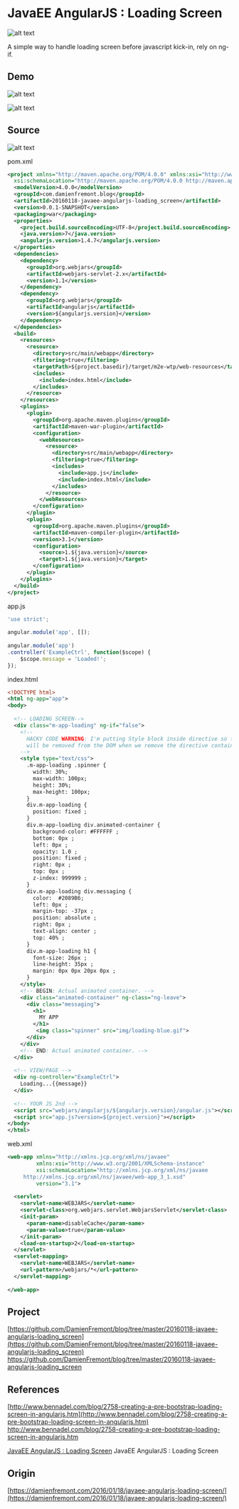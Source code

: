 JavaEE AngularJS : Loading Screen
======
 
![alt text](screenshots/160523003720627.png)
 
A simple way to handle loading screen before javascript kick-in, rely on ng-if.
 
## Demo
 
![alt text](screenshots/160523003720708.png)
 

 
![alt text](screenshots/160523003720751.png)
 

 
## Source
 
![alt text](screenshots/160523003720775.png)
 

 
 
 
pom.xml
 
```xml
<project xmlns="http://maven.apache.org/POM/4.0.0" xmlns:xsi="http://www.w3.org/2001/XMLSchema-instance"
  xsi:schemaLocation="http://maven.apache.org/POM/4.0.0 http://maven.apache.org/xsd/maven-4.0.0.xsd">
  <modelVersion>4.0.0</modelVersion>
  <groupId>com.damienfremont.blog</groupId>
  <artifactId>20160118-javaee-angularjs-loading_screen</artifactId>
  <version>0.0.1-SNAPSHOT</version> 
  <packaging>war</packaging>
  <properties>
    <project.build.sourceEncoding>UTF-8</project.build.sourceEncoding>
    <java.version>7</java.version>
    <angularjs.version>1.4.7</angularjs.version>
  </properties>
  <dependencies>
    <dependency>
      <groupId>org.webjars</groupId>
      <artifactId>webjars-servlet-2.x</artifactId>
      <version>1.1</version>
    </dependency>
    <dependency>
      <groupId>org.webjars</groupId>
      <artifactId>angularjs</artifactId>
      <version>${angularjs.version}</version>
    </dependency>
  </dependencies>
  <build>
    <resources>
      <resource>
        <directory>src/main/webapp</directory>
        <filtering>true</filtering>
        <targetPath>${project.basedir}/target/m2e-wtp/web-resources</targetPath>
        <includes>
          <include>index.html</include>
        </includes>
      </resource>
    </resources> 
    <plugins>
      <plugin>
        <groupId>org.apache.maven.plugins</groupId>
        <artifactId>maven-war-plugin</artifactId>
        <configuration>
          <webResources>
            <resource>
              <directory>src/main/webapp</directory>
              <filtering>true</filtering>
              <includes>
                <include>app.js</include>
                <include>index.html</include>
              </includes>
            </resource>
          </webResources>
        </configuration>
      </plugin>
      <plugin>
        <groupId>org.apache.maven.plugins</groupId>
        <artifactId>maven-compiler-plugin</artifactId>
        <version>3.1</version>
        <configuration>
          <source>1.${java.version}</source>
          <target>1.${java.version}</target>
        </configuration>
      </plugin>
    </plugins>
  </build>
</project>
```
 
app.js
 
```javascript
'use strict';
 
angular.module('app', []);
 
angular.module('app')
.controller('ExampleCtrl', function($scope) {
    $scope.message = 'Loaded!';
});
```
 
index.html
 
```xml
<!DOCTYPE html>
<html ng-app="app">
<body>
 
  <!-- LOADING SCREEN-->
  <div class="m-app-loading" ng-if="false">
    <!--
      HACKY CODE WARNING: I'm putting Style block inside directive so that it
      will be removed from the DOM when we remove the directive container.
    -->
    <style type="text/css">
      .m-app-loading .spinner {
        width: 30%;
        max-width: 100px;
        height: 30%;
        max-height: 100px;
      }
      div.m-app-loading {
        position: fixed ;
      }
      div.m-app-loading div.animated-container {
        background-color: #FFFFFF ;
        bottom: 0px ;
        left: 0px ;
        opacity: 1.0 ;
        position: fixed ;
        right: 0px ;
        top: 0px ;
        z-index: 999999 ;
      }
      div.m-app-loading div.messaging {
        color:  #2089B6;
        left: 0px ;
        margin-top: -37px ;
        position: absolute ;
        right: 0px ;
        text-align: center ;
        top: 40% ;
      }
      div.m-app-loading h1 {
        font-size: 26px ;
        line-height: 35px ;
        margin: 0px 0px 20px 0px ;
      }
    </style>
    <!-- BEGIN: Actual animated container. -->
    <div class="animated-container" ng-class="ng-leave">
      <div class="messaging">
        <h1>
          MY APP
        </h1>
         <img class="spinner" src="img/loading-blue.gif">
      </div>
    </div>
    <!-- END: Actual animated container. -->
  </div>
 
  <!-- VIEW/PAGE -->
  <div ng-controller="ExampleCtrl">
    Loading...{{message}}
  </div>
 
  <!-- YOUR JS 2nd -->
  <script src="webjars/angularjs/${angularjs.version}/angular.js"></script>
  <script src="app.js?version=${project.version}"></script>
</body>
</html>
```
 
web.xml
 
```xml
<web-app xmlns="http://xmlns.jcp.org/xml/ns/javaee"
         xmlns:xsi="http://www.w3.org/2001/XMLSchema-instance"
         xsi:schemaLocation="http://xmlns.jcp.org/xml/ns/javaee
     http://xmlns.jcp.org/xml/ns/javaee/web-app_3_1.xsd"
         version="3.1">
   
  <servlet>
    <servlet-name>WEBJARS</servlet-name>
    <servlet-class>org.webjars.servlet.WebjarsServlet</servlet-class>
    <init-param>
      <param-name>disableCache</param-name>
      <param-value>true</param-value>
    </init-param>
    <load-on-startup>2</load-on-startup>
  </servlet>
  <servlet-mapping>
    <servlet-name>WEBJARS</servlet-name>
    <url-pattern>/webjars/*</url-pattern>
  </servlet-mapping>
 
</web-app>
```
 
## Project
 
[https://github.com/DamienFremont/blog/tree/master/20160118-javaee-angularjs-loading_screen](https://github.com/DamienFremont/blog/tree/master/20160118-javaee-angularjs-loading_screen)
https://github.com/DamienFremont/blog/tree/master/20160118-javaee-angularjs-loading_screen
 
## References
 
[http://www.bennadel.com/blog/2758-creating-a-pre-bootstrap-loading-screen-in-angularjs.htm](http://www.bennadel.com/blog/2758-creating-a-pre-bootstrap-loading-screen-in-angularjs.htm)
http://www.bennadel.com/blog/2758-creating-a-pre-bootstrap-loading-screen-in-angularjs.htm
 
[JavaEE AngularJS : Loading Screen](http://damienfremont.com/2016/01/18/javaee-angularjs-loading-screen/)
JavaEE AngularJS : Loading Screen
 
 
## Origin
[https://damienfremont.com/2016/01/18/javaee-angularjs-loading-screen/](https://damienfremont.com/2016/01/18/javaee-angularjs-loading-screen/)
 
